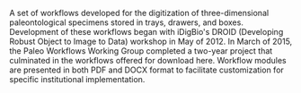 A set of workflows developed for the digitization of three-dimensional paleontological specimens stored in trays, drawers, and boxes. Development of these workflows began with iDigBio's DROID (Developing Robust Object to Image to Data) workshop in May of 2012. In March of 2015, the Paleo Workflows Working Group completed a two-year project that culminated in the workflows offered for download here. Workflow modules are presented in both PDF and DOCX format to facilitate customization for specific institutional implementation.
